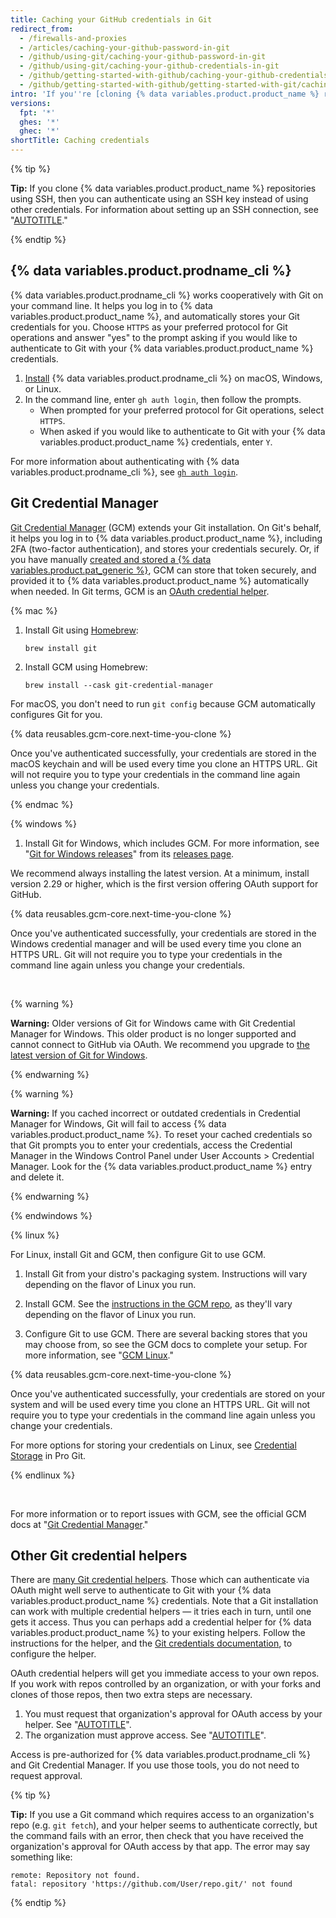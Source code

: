 ```yaml
---
title: Caching your GitHub credentials in Git
redirect_from:
  - /firewalls-and-proxies
  - /articles/caching-your-github-password-in-git
  - /github/using-git/caching-your-github-password-in-git
  - /github/using-git/caching-your-github-credentials-in-git
  - /github/getting-started-with-github/caching-your-github-credentials-in-git
  - /github/getting-started-with-github/getting-started-with-git/caching-your-github-credentials-in-git
intro: 'If you''re [cloning {% data variables.product.product_name %} repositories using HTTPS](/github/getting-started-with-github/about-remote-repositories), we recommend you use {% data variables.product.prodname_cli %} or a Git credential helper to authenticate and to remember your credentials.'
versions:
  fpt: '*'
  ghes: '*'
  ghec: '*'
shortTitle: Caching credentials
---
```


{% tip %}

**Tip:** If you clone {% data variables.product.product_name %} repositories using SSH, then you  can authenticate using an SSH key instead of using other credentials. For information about setting up an SSH connection, see "[AUTOTITLE](/authentication/connecting-to-github-with-ssh)."

{% endtip %}

## {% data variables.product.prodname_cli %}

{% data variables.product.prodname_cli %} works cooperatively with Git on your command line. It helps you log in to {% data variables.product.product_name %}, and automatically stores your Git credentials for you. Choose `HTTPS` as your preferred protocol for Git operations and answer "yes" to the prompt asking if you would like to authenticate to Git with your {% data variables.product.product_name %} credentials.

1. [Install](https://github.com/cli/cli#installation) {% data variables.product.prodname_cli %} on macOS, Windows, or Linux.
1. In the command line, enter `gh auth login`, then follow the prompts.
   * When prompted for your preferred protocol for Git operations, select `HTTPS`.
   * When asked if you would like to authenticate to Git with your {% data variables.product.product_name %} credentials, enter `Y`.

For more information about authenticating with {% data variables.product.prodname_cli %}, see [`gh auth login`](https://cli.github.com/manual/gh_auth_login).

## Git Credential Manager

[Git Credential Manager](https://github.com/GitCredentialManager/git-credential-manager) (GCM) extends your Git installation. On Git's behalf, it helps you log in to {% data variables.product.product_name %}, including 2FA (two-factor authentication), and stores your credentials securely. Or, if you have manually [created and stored a {% data variables.product.pat_generic %}](/authentication/keeping-your-account-and-data-secure/managing-your-personal-access-tokens), GCM can store that token securely, and provided it to {% data variables.product.product_name %} automatically when needed. In Git terms, GCM is an [OAuth credential helper](https://git-scm.com/docs/gitcredentials).

{% mac %}

1. Install Git using [Homebrew](https://brew.sh/):

   ```shell
   brew install git
   ```

1. Install GCM using Homebrew:

   ```shell
   brew install --cask git-credential-manager
   ```

  For macOS, you don't need to run `git config` because GCM automatically configures Git for you.

{% data reusables.gcm-core.next-time-you-clone %}

Once you've authenticated successfully, your credentials are stored in the macOS keychain and will be used every time you clone an HTTPS URL. Git will not require you to type your credentials in the command line again unless you change your credentials.

{% endmac %}

{% windows %}

1. Install Git for Windows, which includes GCM. For more information, see "[Git for Windows releases](https://github.com/git-for-windows/git/releases/latest)" from its [releases page](https://github.com/git-for-windows/git/releases/latest).

We recommend always installing the latest version. At a minimum, install version 2.29 or higher, which is the first version offering OAuth support for GitHub.

{% data reusables.gcm-core.next-time-you-clone %}

Once you've authenticated successfully, your credentials are stored in the Windows credential manager and will be used every time you clone an HTTPS URL. Git will not require you to type your credentials in the command line again unless you change your credentials.

<br>

{% warning %}

**Warning:** Older versions of Git for Windows came with Git Credential Manager for Windows. This older product is no longer supported and cannot connect to GitHub via OAuth. We recommend you upgrade to [the latest version of Git for Windows](https://github.com/git-for-windows/git/releases/latest).

{% endwarning %}

{% warning %}

**Warning:** If you cached incorrect or outdated credentials in Credential Manager for Windows, Git will fail to access {% data variables.product.product_name %}. To reset your cached credentials so that Git prompts you to enter your credentials, access the Credential Manager in the Windows Control Panel under User Accounts > Credential Manager. Look for the {% data variables.product.product_name %} entry and delete it.

{% endwarning %}

{% endwindows %}

{% linux %}

For Linux, install Git and GCM, then configure Git to use GCM.

1. Install Git from your distro's packaging system. Instructions will vary depending on the flavor of Linux you run.

1. Install GCM. See the [instructions in the GCM repo](https://github.com/git-ecosystem/git-credential-manager/blob/release/docs/install.md), as they'll vary depending on the flavor of Linux you run.

1. Configure Git to use GCM. There are several backing stores that you may choose from, so see the GCM docs to complete your setup. For more information, see "[GCM Linux](https://aka.ms/gcmcore-linuxcredstores)."

{% data reusables.gcm-core.next-time-you-clone %}

Once you've authenticated successfully, your credentials are stored on your system and will be used every time you clone an HTTPS URL. Git will not require you to type your credentials in the command line again unless you change your credentials.

For more options for storing your credentials on Linux, see [Credential Storage](https://git-scm.com/book/en/v2/Git-Tools-Credential-Storage) in Pro Git.

{% endlinux %}

<br>

For more information or to report issues with GCM, see the official GCM docs at "[Git Credential Manager](https://github.com/GitCredentialManager/git-credential-manager)."

## Other Git credential helpers

There are [many Git credential helpers](https://git-scm.com/doc/credential-helpers). Those which can authenticate via OAuth might well serve to authenticate to Git with your {% data variables.product.product_name %} credentials. Note that a Git installation can work with multiple credential helpers — it tries each in turn, until one gets it access. Thus you can perhaps add a credential helper for {% data variables.product.product_name %} to your existing helpers. Follow the instructions for the helper, and the [Git credentials documentation](https://git-scm.com/docs/gitcredentials), to configure the helper.

OAuth credential helpers will get you immediate access to your own repos. If you work with repos controlled by an organization, or with your forks and clones of those repos, then two extra steps are necessary.

1. You must request that organization's approval for OAuth access by your helper. See "[AUTOTITLE](/account-and-profile/setting-up-and-managing-your-personal-account-on-github/managing-your-membership-in-organizations/requesting-organization-approval-for-oauth-apps)".
1. The organization must approve access. See "[AUTOTITLE](/organizations/managing-oauth-access-to-your-organizations-data/approving-oauth-apps-for-your-organization)".

Access is pre-authorized for {% data variables.product.prodname_cli %} and Git Credential Manager. If you use those tools, you do not need to request approval.

{% tip %}

**Tip:** If you use a Git command which requires access to an organization's repo (e.g. `git fetch`), and your helper seems to authenticate correctly, but the command fails with an error, then check that you have received the organization's approval for OAuth access by that app. The error may say something like:

```text
remote: Repository not found.
fatal: repository 'https://github.com/User/repo.git/' not found
```

{% endtip %}
